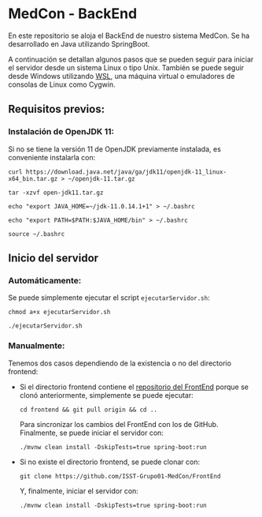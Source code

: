 # MedCon - BackEnd
En este repositorio se aloja el BackEnd de nuestro sistema MedCon. Se ha desarrollado en Java utilizando SpringBoot.

A continuación se detallan algunos pasos que se pueden seguir para iniciar el servidor desde un sistema Linux o tipo Unix. También se puede seguir desde Windows utilizando [WSL](https://docs.microsoft.com/es-es/windows/wsl/install), una máquina virtual o emuladores de consolas de Linux como Cygwin.

## Requisitos previos:
### Instalación de OpenJDK 11:
Si no se tiene la versión 11 de OpenJDK previamente instalada, es conveniente instalarla con:

`curl https://download.java.net/java/ga/jdk11/openjdk-11_linux-x64_bin.tar.gz > ~/openjdk-11.tar.gz`

`tar -xzvf open-jdk11.tar.gz`

`echo "export JAVA_HOME=~/jdk-11.0.14.1+1" > ~/.bashrc`

`echo "export PATH=$PATH:$JAVA_HOME/bin" > ~/.bashrc`

`source ~/.bashrc`

## Inicio del servidor
### Automáticamente:
Se puede simplemente ejecutar el script `ejecutarServidor.sh`:

`chmod a+x ejecutarServidor.sh`

`./ejecutarServidor.sh`

### Manualmente:
Tenemos dos casos dependiendo de la existencia o no del directorio frontend:
* Si el directorio frontend contiene el [repositorio del FrontEnd](https://github.com/ISST-Grupo01-MedCon/FrontEnd) porque se clonó anteriormente, simplemente se puede ejecutar:

    `cd frontend && git pull origin && cd ..`

  Para sincronizar los cambios del FrontEnd con los de GitHub.
  Finalmente, se puede iniciar el servidor con:

    `./mvnw clean install -DskipTests=true spring-boot:run`

* Si no existe el directorio frontend, se puede clonar con:

    `git clone https://github.com/ISST-Grupo01-MedCon/FrontEnd`

  Y, finalmente, iniciar el servidor con:

    `./mvnw clean install -DskipTests=true spring-boot:run`
